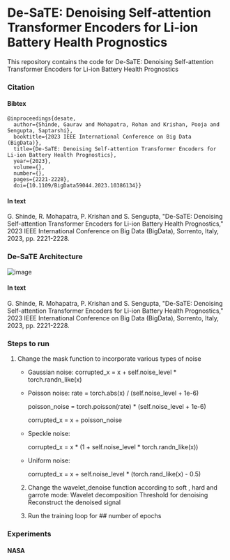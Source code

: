 # De-SaTE: Denoising Self-attention Transformer Encoders for Li-ion Battery Health Prognostics
This repository contains the code for De-SaTE: Denoising Self-attention Transformer Encoders for Li-ion Battery Health Prognostics

### Citation
#### Bibtex
```
@inproceedings{desate,
  author={Shinde, Gaurav and Mohapatra, Rohan and Krishan, Pooja and Sengupta, Saptarshi},
  booktitle={2023 IEEE International Conference on Big Data (BigData)}, 
  title={De-SaTE: Denoising Self-attention Transformer Encoders for Li-ion Battery Health Prognostics}, 
  year={2023},
  volume={},
  number={},
  pages={2221-2228},
  doi={10.1109/BigData59044.2023.10386134}}
```
#### In text
G. Shinde, R. Mohapatra, P. Krishan and S. Sengupta, "De-SaTE: Denoising Self-attention Transformer Encoders for Li-ion Battery Health Prognostics," 2023 IEEE International Conference on Big Data (BigData), Sorrento, Italy, 2023, pp. 2221-2228.

### De-SaTE Architecture 
![image](https://github.com/GauravYS/Job-Portal-Application/assets/116845183/c006276c-3949-43c1-8be9-fdd1c51855a0)

#### In text
G. Shinde, R. Mohapatra, P. Krishan and S. Sengupta, "De-SaTE: Denoising Self-attention Transformer Encoders for Li-ion Battery Health Prognostics," 2023 IEEE International Conference on Big Data (BigData), Sorrento, Italy, 2023, pp. 2221-2228.

### Steps to run 
   1) Change the mask function to incorporate various types of noise
      - Gaussian noise:
           corrupted_x = x + self.noise_level * torch.randn_like(x)
        
      - Poisson noise:
           rate = torch.abs(x) / (self.noise_level + 1e-6)
        
           poisson_noise = torch.poisson(rate) * (self.noise_level + 1e-6)
        
           corrupted_x = x + poisson_noise
        
       - Speckle noise:
         
           corrupted_x = x * (1 + self.noise_level * torch.randn_like(x))
         
       - Uniform noise:
         
           corrupted_x = x + self.noise_level * (torch.rand_like(x) - 0.5)
         
      2) Change the wavelet_denoise function according to soft , hard and garrote mode:
           Wavelet decomposition
           Threshold for denoising
           Reconstruct the denoised signal
         
      3) Run the training loop for ## number of epochs

### Experiments
#### NASA 






